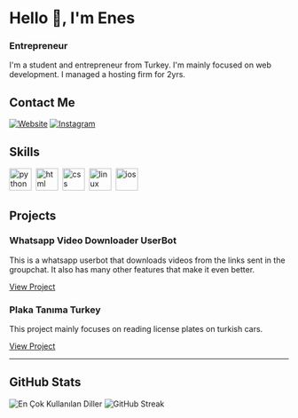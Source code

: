 # Hello 👋, I'm Enes
### Entrepreneur

I'm a student and entrepreneur from Turkey. I'm mainly focused on web development. I managed a hosting firm for 2yrs.

## Contact Me
<p><a href="enes.ezysoft.xyz" target="_blank"><img src="https://img.shields.io/badge/Website-%23FF7139.svg?&style=flat-square&logo=Firefox&logoColor=white" alt="Website"></a> <a href="instagram.com/enesdinc.tr" target="_blank"><img src="https://img.shields.io/badge/Instagram-%23E4405F.svg?&style=flat-square&logo=instagram&logoColor=white" alt="Instagram"></a> </p>

## Skills

<p align="left">
<img src="https://cdn.jsdelivr.net/gh/devicons/devicon/icons/python/python-original.svg" alt="python" width="40" height="40"/>&nbsp;
<img src="https://cdn.jsdelivr.net/gh/devicons/devicon/icons/html5/html5-original.svg" alt="html" width="40" height="40"/>&nbsp;
<img src="https://cdn.jsdelivr.net/gh/devicons/devicon/icons/css3/css3-original.svg" alt="css" width="40" height="40"/>&nbsp;
<img src="https://cdn.jsdelivr.net/gh/devicons/devicon/icons/linux/linux-original.svg" alt="linux" width="40" height="40"/>&nbsp;
<img src="https://cdn.jsdelivr.net/gh/devicons/devicon/icons/apple/apple-original.svg" alt="ios" width="40" height="40"/>&nbsp;
</p>

## Projects

### Whatsapp Video Downloader UserBot

This is a whatsapp userbot that downloads videos from the links sent in the groupchat. It also has many other features that make it even better.

[View Project](https://github.com/enessquik/whatsapp-video-bot)

### Plaka Tanıma Turkey

This project mainly focuses on reading license plates on turkish cars.

[View Project](https://github.com/enessquik/plaka_tanima_tr)


---

## GitHub Stats

<img src="https://github-readme-stats.vercel.app/api/top-langs/?username=enessquik&layout=compact&theme=tokyonight" alt="En Çok Kullanılan Diller" />

<img src="https://github-readme-streak-stats.herokuapp.com/?user=enessquik&theme=tokyonight" alt="GitHub Streak" />
